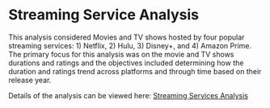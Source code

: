# Streaming Service Analysis

This analysis considered Movies and TV shows hosted by four popular streaming services: 1) Netflix, 2) Hulu, 3) Disney+, and 4) Amazon Prime. The primary focus for this analysis was on the movie and TV shows durations and ratings and the objectives included determining how the duration and ratings trend across platforms and through time based on their release year.

Details of the analysis can be viewed here: [Streaming Services Analysis](./streaming_services_titles.ipynb)